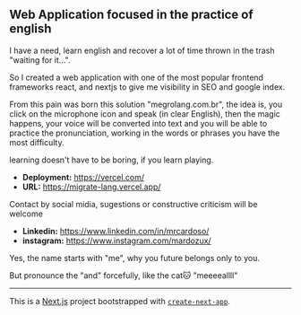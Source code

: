## Web Application focused in the practice of english

I have a need, learn english and recover a lot of time thrown in the trash "waiting for it...".

So I created a web application with one of the most popular frontend frameworks react, and nextjs to give me visibility in SEO and google index.

From this pain was born this solution "megrolang.com.br", the idea is, you click on the microphone icon and speak (in clear English), then the magic happens, your voice will be converted into text and you will be able to practice the pronunciation, working in the words or phrases you have the most difficulty.

learning doesn't have to be boring, if you learn playing.

* **Deployment:** https://vercel.com/
* **URL:** https://migrate-lang.vercel.app/

Contact by social midia, sugestions or constructive criticism will be welcome
* **Linkedin:** https://www.linkedin.com/in/mrcardoso/
* **instagram:** https://www.instagram.com/mardozux/

Yes, the name starts with "me", why you future belongs only to you.

But pronounce the "and" forcefully, like the cat🐱 "meeeeallll"

---
This is a [Next.js](https://nextjs.org/) project bootstrapped with [`create-next-app`](https://github.com/vercel/next.js/tree/canary/packages/create-next-app).
